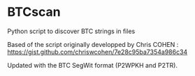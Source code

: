 # BTCscan
Python script to discover BTC strings in files

Based of the script originally developped by Chris COHEN : 
https://gist.github.com/chriswcohen/7e28c95ba7354a986c34

Updated with the BTC SegWit format (P2WPKH and P2TR).
